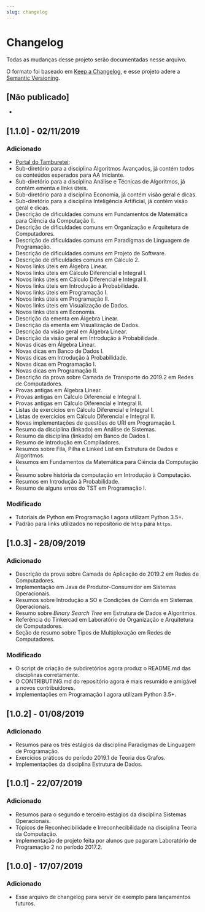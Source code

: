 ```yaml
---
slug: changelog
---
```


# Changelog
Todas as mudanças desse projeto serão documentadas nesse arquivo.

O formato foi baseado em [Keep a Changelog](https://keepachangelog.com/pt-BR/1.0.0/),
e esse projeto adere a [Semantic Versioning](https://semver.org/lang/pt-BR/spec/v2.0.0.html).

## [Não publicado]

- 

## [1.1.0] - 02/11/2019

### Adicionado

- [Portal do Tamburetei](https://tamburetei.opendevufcg.org/); 
- Sub-diretório para a disciplina Algoritmos Avançados, já contém todos os conteúdos esperados para AA Iniciante.
- Sub-diretório para a disciplina Análise e Técnicas de Algoritmos, já contém ementa e links úteis.
- Sub-diretório para a disciplina Economia, já contém visão geral e dicas.
- Sub-diretório para a disciplina Inteligência Artificial, já contém visão geral e dicas.
- Descrição de dificuldades comuns em Fundamentos de Matemática para Ciência da Computação II.
- Descrição de dificuldades comuns em Organização e Arquitetura de Computadores.
- Descrição de dificuldades comuns em Paradigmas de Linguagem de Programação.
- Descrição de dificuldades comuns em Projeto de Software.
- Descrição de dificuldades comuns em Cálculo 2.
- Novos links úteis em Álgebra Linear.
- Novos links úteis em Cálculo Diferencial e Integral I.
- Novos links úteis em Cálculo Diferencial e Integral II.
- Novos links úteis em Introdução à Probabilidade.
- Novos links úteis em Programação I.
- Novos links úteis em Programação II.
- Novos links úteis em Visualização de Dados.
- Novos links úteis em Economia.
- Descrição da ementa em Álgebra Linear.
- Descrição da ementa em Visualização de Dados.
- Descrição da visão geral em Álgebra Linear.
- Descrição da visão geral em Introdução à Probabilidade.
- Novas dicas em Álgebra Linear.
- Novas dicas em Banco de Dados I.
- Novas dicas em Introdução à Probabilidade.
- Novas dicas em Programação I.
- Novas dicas em Programação II.
- Descrição da prova sobre Camada de Transporte do 2019.2 em Redes de Computadores.
- Provas antigas em Álgebra Linear.
- Provas antigas em Cálculo Diferencial e Integral I.
- Provas antigas em Cálculo Diferencial e Integral II.
- Listas de exercícios em Cálculo Diferencial e Integral I.
- Listas de exercícios em Cálculo Diferencial e Integral II.
- Novas implementações de questões do URI em Programação I.
- Resumo da disciplina (linkado) em Análise de Sistemas.
- Resumo da disciplina (linkado) em Banco de Dados I.
- Resumo de introdução em Compiladores.
- Resumos sobre Fila, Pilha e Linked List em Estrutura de Dados e Algoritmos.
- Resumos em Fundamentos da Matemática para Ciência da Computação I.
- Resumo sobre história da computação em Introdução à Computação.
- Resumos em Introdução à Probabilidade.
- Resumo de alguns erros do TST em Programação I.

### Modificado
- Tutoriais de Python em Programação I agora utilizam Python 3.5+.
- Padrão para links utilizados no repositório de `http` para `https`.

## [1.0.3] - 28/09/2019

### Adicionado
- Descrição da prova sobre Camada de Aplicação do 2019.2 em Redes de Computadores.
- Implementação em Java de Produtor-Consumidor em Sistemas Operacionais.
- Resumos sobre Introdução a SO e Condições de Corrida em Sistemas Operacionais.
- Resumo sobre *Binary Search Tree* em Estrutura de Dados e Algoritmos.
- Referência do Tinkercad em Laboratório de Organização e Arquitetura de Computadores.
- Seção de resumo sobre Tipos de Multiplexação em Redes de Computadores.

### Modificado
- O script de criação de subdiretórios agora produz o README.md das disciplinas corretamente.
- O CONTRIBUTING.md do repositório agora é mais resumido e amigável a novos contribuidores.
- Implementações em Programação I agora utilizam Python 3.5+.

## [1.0.2] - 01/08/2019

### Adicionado
- Resumos para os três estágios da disciplina Paradigmas de Linguagem de Programação.
- Exercícios práticos do período 2019.1 de Teoria dos Grafos.
- Implementações da disciplina Estrutura de Dados.

## [1.0.1] - 22/07/2019

### Adicionado
- Resumos para o segundo e terceiro estágios da disciplina Sistemas Operacionais.
- Tópicos de Reconhecibilidade e Irreconhecibilidade na disciplina Teoria da Computação.
- Implementação de projeto feita por alunos que pagaram Laboratório de Programação 2 no período 2017.2.

## [1.0.0] - 17/07/2019

### Adicionado

- Esse arquivo de changelog para servir de exemplo para lançamentos futuros.
